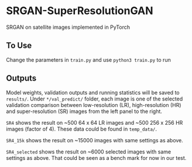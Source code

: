 # SRGAN-SuperResolutionGAN
SRGAN on satellite images implemented in PyTorch

## To Use

Change the parameters in `train.py` and use `python3 train.py` to run


## Outputs

Model weights, validation outputs and running statistics will be saved to `results/`. Under `*/val_predict/` folder, each image is one of the selected validation comparison between low-resolution (LR), high-resolution (HR) and super-resolution (SR) images from the left panel to the right.

`SR4` shows the result on ~500 64 x 64 LR images and ~500 256 x 256 HR images (factor of 4). These data could be found in `temp_data/`.

`SR4_15k` shows the result on ~15000 images with same settings as above.

`SR4_selected` shows the result on ~6000 selected images with same settings as above. That could be seen as a bench mark for now in our test.
